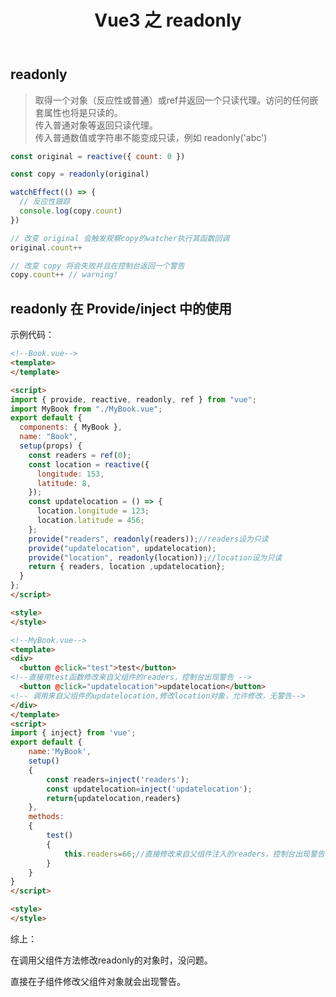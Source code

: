 ﻿---
slug: vue3-readonly
title: Vue3 之 readonly
authors: cxOrz
tags: [vue]
---

## readonly

>取得一个对象（反应性或普通）或ref并返回一个只读代理。访问的任何嵌套属性也将是只读的。  
传入普通对象等返回只读代理。  
传入普通数值或字符串不能变成只读，例如 readonly('abc')

<!--truncate-->

```javascript
const original = reactive({ count: 0 })

const copy = readonly(original)

watchEffect(() => {
  // 反应性跟踪
  console.log(copy.count)
})

// 改变 original 会触发观察copy的watcher执行其函数回调
original.count++

// 改变 copy 将会失败并且在控制台返回一个警告
copy.count++ // warning!
```

## readonly 在 Provide/inject 中的使用

示例代码：
```html
<!--Book.vue-->
<template>
</template>

<script>
import { provide, reactive, readonly, ref } from "vue";
import MyBook from "./MyBook.vue";
export default {
  components: { MyBook },
  name: "Book",
  setup(props) {
    const readers = ref(0);
    const location = reactive({
      longitude: 153,
      latitude: 8,
    });
    const updatelocation = () => {
      location.longitude = 123;
      location.latitude = 456;
    };
    provide("readers", readonly(readers));//readers设为只读
    provide("updatelocation", updatelocation);
    provide("location", readonly(location));//location设为只读
    return { readers, location ,updatelocation};
  }
};
</script>

<style>
</style>
```

```html
<!--MyBook.vue-->
<template>
<div>
  <button @click="test">test</button>
<!--直接用test函数修改来自父组件的readers，控制台出现警告 -->
  <button @click="updatelocation">updatelocation</button>
<!-- 调用来自父组件的updatelocation,修改location对象，允许修改，无警告-->
</div>
</template>
<script>
import { inject} from 'vue';
export default {
    name:'MyBook',
    setup()
    {
        const readers=inject('readers');
        const updatelocation=inject('updatelocation');
        return{updatelocation,readers}
    },
    methods:
    {
        test()
        {
            this.readers=66;//直接修改来自父组件注入的readers，控制台出现警告
        }
    }
}
</script>

<style>
</style>
```

综上：

在调用父组件方法修改readonly的对象时，没问题。

直接在子组件修改父组件对象就会出现警告。
